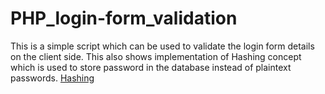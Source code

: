 # PHP_login-form_validation
This is a simple script which can be used to validate the login form details on the client side.
This also shows implementation of Hashing concept which is used to store password in the database instead of plaintext passwords.
[Hashing](https://en.wikipedia.org/wiki/Salt_(cryptography))
